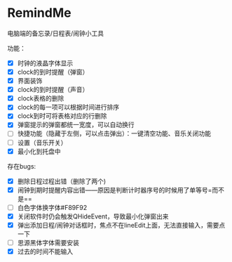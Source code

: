 # RemindMe

电脑端的备忘录/日程表/闹钟小工具

功能：

* [X] 时钟的液晶字体显示
* [X] clock的到时提醒（弹窗）
* [X] 界面装饰
* [X] clock的到时提醒（声音）
* [X] clock表格的删除
* [X] clock的每一项可以根据时间进行排序
* [X] clock到时可将表格对应的行删除
* [X] 弹窗提示的弹窗都统一宽度，可以自动换行
* [ ] 快捷功能（隐藏于左侧，可以点击弹出）：一键清空功能、音乐关闭功能
* [ ] 设置（音乐开关）
* [X] 最小化到托盘中

存在bugs:

* [X] 删除日程过程出错（删除了两个)
* [X] 闹钟到期时提醒内容出错——原因是判断计时器序号的时候用了单等号=而不是==
* [ ] 白色字体换字体#F89F92
* [X] 关闭软件时仍会触发QHideEvent，导致最小化弹窗出来
* [X] 弹出添加日程/闹钟对话框时，焦点不在lineEdit上面，无法直接输入，需要点一下
* [ ] 思源黑体字体需要安装
* [X] 过去的时间不能输入
